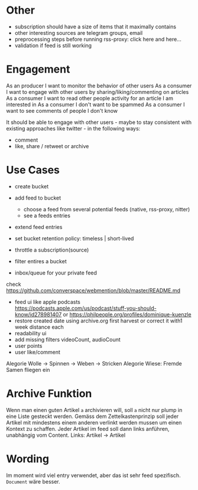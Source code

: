 # Other
- subscription should have a size of items that it maximally contains
- other interesting sources are telegram groups, email
- preprocessing steps before running rss-proxy: click here and here...
- validation if feed is still working

# Engagement
As an producer I want to monitor the behavior of other users
As a consumer I want to engage with other users by sharing/liking/commenting on articles
    As a consumer I want to read other people activity for an article I am interested in
As a consumer I don't want to be spammed
As a consumer I want to see comments of people I don't know


It should be able to engage with other users - maybe to stay consistent with existing approaches like twitter - in
the following ways:
- comment
- like, share / retweet or archive


# Use Cases
- create bucket
- add feed to bucket
  - choose a feed from several potential feeds (native, rss-proxy, nitter)
  - see a feeds entries
- extend feed entries
- set bucket retention policy: timeless | short-lived
- throttle a subscription(source)
- filter entires a bucket
    

- inbox/queue for your private feed

check https://github.com/converspace/webmention/blob/master/README.md

- feed ui like apple podcasts https://podcasts.apple.com/us/podcast/stuff-you-should-know/id278981407
    or https://philpeople.org/profiles/dominique-kuenzle
- restore created date using archive.org first harvest or correct it with1 week distance each
- readability ui
- add missing filters videoCount, audioCount
- user points
- user like/comment

Alegorie Wolle -> Spinnen -> Weben -> Stricken
Alegorie Wiese: Fremde Samen fliegen ein

# Archive Funktion
Wenn man einen guten Artikel `a` archivieren will, soll `a` nicht nur plump in eine Liste 
gesteckt werden. Gemäss dem Zettelkastenprinzip soll jeder Artikel mit mindestens einem anderen verlinkt werden mussen
um einen Kontext zu schaffen. Jeder Artikel im feed soll dann links anführen, unabhängig vom Content. 
Links: Artikel -> Artikel

# Wording
Im moment wird viel entry verwendet, aber das ist sehr feed spezifisch. `Document` wäre besser.
